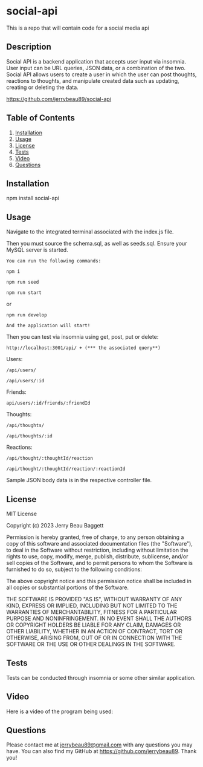 # social-api
This is a repo that will contain code for a social media api


## Description
Social API is a backend application that accepts user input via insomnia. User input can be URL queries, JSON data, or a combination of the two. Social API allows users to create a user in which the user can post thoughts, reactions to thoughts, and manipulate created data such as updating, creating or deleting the data. 

https://github.com/jerrybeau89/social-api


 ## Table of Contents
  
  1. [Installation](#installation)
  2. [Usage](#usage)
  3. [License](#license)
  4. [Tests](#tests)
  5. [Video](#video)
  6. [Questions](#questions)

## Installation
npm install social-api

## Usage
Navigate to the integrated terminal associated with the index.js file. 

 Then you must source the schema.sql, as well as seeds.sql. Ensure your MySQL server is started. 

    You can run the following commands:

  `npm i`

  `npm run seed`

  `npm run start`

  or 

  `npm run develop`

    And the application will start!

Then you can test via insomnia using get, post, put or delete:

    http://localhost:3001/api/ + (*** the associated query**)

  Users:

  `/api/users/`

  `/api/users/:id`

  Friends:

  `api/users/:id/friends/:friendId`

  Thoughts:

  `/api/thoughts/`

  `/api/thoughts/:id`

  Reactions:

  `/api/thought/:thoughtId/reaction`

  `/api/thought/:thoughtId/reaction/:reactionId`

Sample JSON body data is in the respective controller file.


## License

MIT License

Copyright (c) 2023 Jerry Beau Baggett

Permission is hereby granted, free of charge, to any person obtaining a copy
of this software and associated documentation files (the "Software"), to deal
in the Software without restriction, including without limitation the rights
to use, copy, modify, merge, publish, distribute, sublicense, and/or sell
copies of the Software, and to permit persons to whom the Software is
furnished to do so, subject to the following conditions:

The above copyright notice and this permission notice shall be included in all
copies or substantial portions of the Software.

THE SOFTWARE IS PROVIDED "AS IS", WITHOUT WARRANTY OF ANY KIND, EXPRESS OR
IMPLIED, INCLUDING BUT NOT LIMITED TO THE WARRANTIES OF MERCHANTABILITY,
FITNESS FOR A PARTICULAR PURPOSE AND NONINFRINGEMENT. IN NO EVENT SHALL THE
AUTHORS OR COPYRIGHT HOLDERS BE LIABLE FOR ANY CLAIM, DAMAGES OR OTHER
LIABILITY, WHETHER IN AN ACTION OF CONTRACT, TORT OR OTHERWISE, ARISING FROM,
OUT OF OR IN CONNECTION WITH THE SOFTWARE OR THE USE OR OTHER DEALINGS IN THE
SOFTWARE.

## Tests
Tests can be conducted through insomnia or some other similar application.

## Video
Here is a video of the program being used: 

## Questions

  Please contact me at jerrybeau89@gmail.com with any questions you may have. You can also find my GitHub at https://github.com/jerrybeau89. Thank you! 


​


